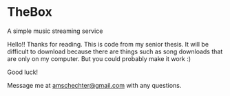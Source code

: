 # TheBox
A simple music streaming service


Hello!! Thanks for reading. This is code from my senior thesis. 
It will be difficult to download because there are things such as song downloads
that are only on my computer. But you could probably make it work :)

Good luck!

Message me at amschechter@gmail.com with any questions.
